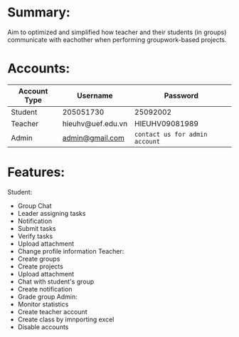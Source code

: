 # Summary:
 Aim to optimized and simplified how teacher and their students (in groups) communicate with eachother when performing groupwork-based projects.
# Accounts:
  | Account Type | Username | Password |
  |--|--|--|
  | Student | 205051730 | 25092002 |
  | Teacher | hieuhv@uef<area>.edu.vn| HIEUHV09081989 |
  | Admin | admin@gmail.com | `contact us for admin account` |
# Features:
  Student:
   - Group Chat
   - Leader assigning tasks
   - Notification
   - Submit tasks
   - Verify tasks
   - Upload attachment
   - Change profile information
 Teacher:
   - Create groups
   - Create projects
   - Upload attachment
   - Chat with student's group
   - Create notification
   - Grade group
 Admin:
   - Monitor statistics
   - Create teacher account
   - Create class by imnporting excel
   - Disable accounts
